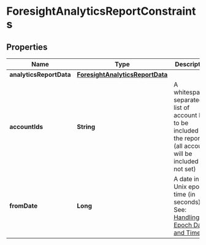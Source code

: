 

# ForesightAnalyticsReportConstraints


## Properties

| Name | Type | Description | Notes |
|------------ | ------------- | ------------- | -------------|
|**analyticsReportData** | [**ForesightAnalyticsReportData**](ForesightAnalyticsReportData.md) |  |  [optional] |
|**accountIds** | **String** | A whitespace-separated list of account IDs to be included in the report (all accounts will be included if not set) |  [optional] |
|**fromDate** | **Long** | A date in Unix epoch time (in seconds). See: [Handling Epoch Dates and Times](https://developer.mastercard.com/open-banking-us/documentation/codes-and-formats/). |  [optional] |



